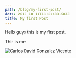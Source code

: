 ```yaml
---
path: /blog/my-first-post/
date: 2018-10-11T11:21:33.583Z
title: My first Post
---
```

Hello guys this is my first post. 

This is me:

![Carlos David Gonzalez Vicente](/assets/photo-passport-2013.jpg)
